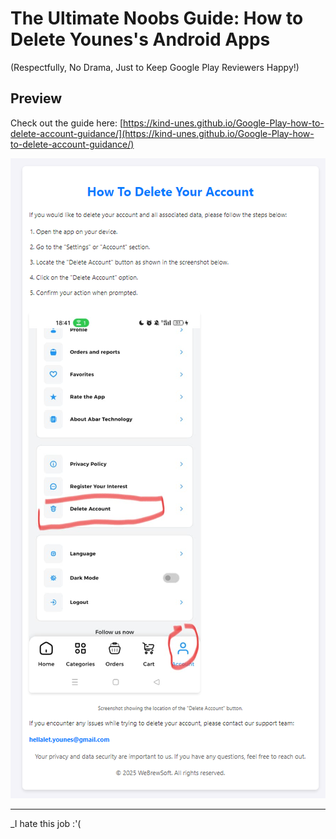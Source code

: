 # The Ultimate Noobs Guide: How to Delete Younes's Android Apps

(Respectfully, No Drama, Just to Keep Google Play Reviewers Happy!)

## Preview

Check out the guide here: [https://kind-unes.github.io/Google-Play-how-to-delete-account-guidance/](https://kind-unes.github.io/Google-Play-how-to-delete-account-guidance/)

![Preview Image](screenshots/image.png)

---

_I hate this job :'(
